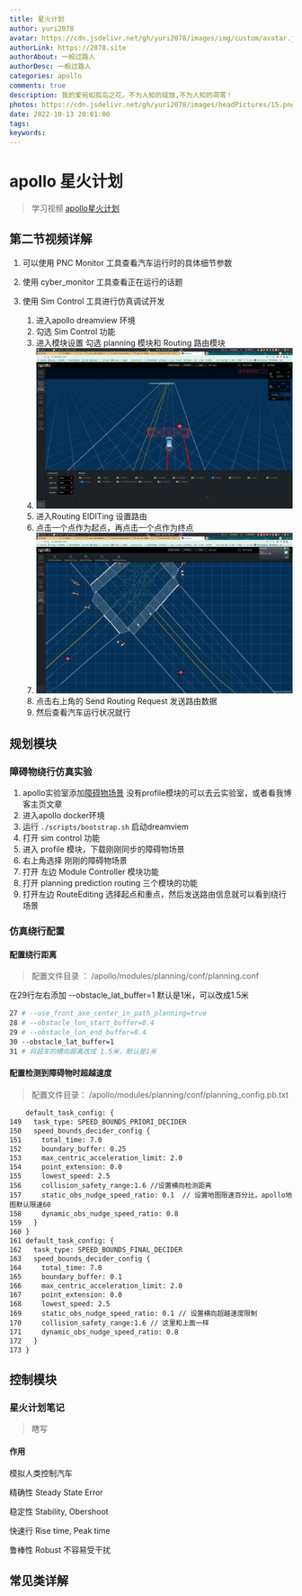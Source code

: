 ```yaml
---
title: 星火计划
author: yuri2078
avatar: https://cdn.jsdelivr.net/gh/yuri2078/images/img/custom/avatar.jpg
authorLink: https://2078.site
authorAbout: 一般过路人
authorDesc: 一般过路人
categories: apollo
comments: true
description: 我的爱宛如孤岛之花，不为人知的绽放,不为人知的凋零！
photos: https://cdn.jsdelivr.net/gh/yuri2078/images/headPictures/15.png
date: 2022-10-13 20:01:00
tags:
keywords:
---
```


# apollo 星火计划
> 学习视频 [apollo星火计划](https://www.bilibili.com/video/BV1514y1s7kT/?spm_id_from=333.788&vd_source=b7e1ff814885b361e6eabd7f6aece347) 

## 第二节视频详解

1. 可以使用 PNC Monitor 工具查看汽车运行时的具体细节参数
2. 使用 cyber_monitor 工具查看正在运行的话题
3. 使用 Sim Control 工具进行仿真调试开发
   
    1. 进入apollo dreamview 环境
    2. 勾选 Sim Control 功能
    3. 进入模块设置 勾选 planning 模块和 Routing 路由模块
    4. ![哈哈哈](../picture/20221013_200702.png)
    5. 进入Routing EIDITing 设置路由
    6. 点击一个点作为起点，再点击一个点作为终点
    7. ![routing](../picture/20221013_201150.png)
    8. 点击右上角的 Send Routing Request 发送路由数据
    9. 然后查看汽车运行状况就行

## 规划模块

### 障碍物绕行仿真实验

1. apollo实验室添加[障碍物场景](https://apollo.baidu.com/community/article/175) 没有profile模块的可以去云实验室，或者看我博客主页文章
2. 进入apollo docker环境
3. 运行 `./scripts/bootstrap.sh` 启动dreamviem 
4. 打开 sim control 功能
5. 进入 profile 模块，下载刚刚同步的障碍物场景
6. 右上角选择 刚刚的障碍物场景
7. 打开 左边 Module Controller 模块功能
8. 打开 planning prediction routing 三个模块的功能
9. 打开左边 RouteEditing 选择起点和重点，然后发送路由信息就可以看到绕行场景

### 仿真绕行配置

#### 配置绕行距离

> 配置文件目录 ： /apollo/modules/planning/conf/planning.conf



在29行左右添加 --obstacle_lat_buffer=1 默认是1米，可以改成1.5米

```makefile
27 # --use_front_axe_center_in_path_planning=true
28 # --obstacle_lon_start_buffer=0.4
29 # --obstacle_lon_end_buffer=0.4
30 --obstacle_lat_buffer=1
31 # 将超车的横向距离改成 1.5米，默认是1米

```

#### 配置检测到障碍物时超越速度

> 配置文件目录：  /apollo/modules/planning/conf/planning_config.pb.txt

```
 	default_task_config: {
149   task_type: SPEED_BOUNDS_PRIORI_DECIDER
150   speed_bounds_decider_config {
151     total_time: 7.0
152     boundary_buffer: 0.25
153     max_centric_acceleration_limit: 2.0
154     point_extension: 0.0
155     lowest_speed: 2.5
156     collision_safety_range:1.6 //设置横向检测距离
157     static_obs_nudge_speed_ratio: 0.1  // 设置地图限速百分比，apollo地图默认限速60
158     dynamic_obs_nudge_speed_ratio: 0.8
159   }
160 }
161 default_task_config: {
162   task_type: SPEED_BOUNDS_FINAL_DECIDER
163   speed_bounds_decider_config {
164     total_time: 7.0
165     boundary_buffer: 0.1
166     max_centric_acceleration_limit: 2.0
167     point_extension: 0.0
168     lowest_speed: 2.5
169     static_obs_nudge_speed_ratio: 0.1 // 设置横向超越速度限制
170     collision_safety_range:1.6 // 这里和上面一样
171     dynamic_obs_nudge_speed_ratio: 0.8
172   }
173 }

```

## 控制模块

### 星火计划笔记

> 瞎写

#### 作用

模拟人类控制汽车

精确性 Steady State Error

稳定性 Stability, Obershoot

快速行 Rise time, Peak time

鲁棒性 Robust 不容易受干扰





## 常见类详解

